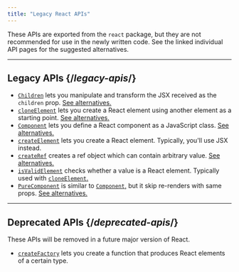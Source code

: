 ```yaml
---
title: "Legacy React APIs"
---
```


<Intro>

These APIs are exported from the `react` package, but they are not recommended for use in the newly written code. See the linked individual API pages for the suggested alternatives.

</Intro>

---

## Legacy APIs {/*legacy-apis*/}

* [`Children`](/reference/react/Children) lets you manipulate and transform the JSX received as the `children` prop. [See alternatives.](/reference/react/Children#alternatives)
* [`cloneElement`](/reference/react/cloneElement) lets you create a React element using another element as a starting point. [See alternatives.](/reference/react/cloneElement#alternatives)
* [`Component`](/reference/react/Component) lets you define a React component as a JavaScript class. [See alternatives.](/reference/react/Component#alternatives)
* [`createElement`](/reference/react/createElement) lets you create a React element. Typically, you'll use JSX instead.
* [`createRef`](/reference/react/createRef) creates a ref object which can contain arbitrary value. [See alternatives.](/reference/react/createRef#alternatives)
* [`isValidElement`](/reference/react/isValidElement) checks whether a value is a React element. Typically used with [`cloneElement`.](/reference/react/cloneElement)
* [`PureComponent`](/reference/react/PureComponent) is similar to [`Component`,](/reference/react/Component) but it skip re-renders with same props. [See alternatives.](/reference/react/PureComponent#alternatives)


---

## Deprecated APIs {/*deprecated-apis*/}

<Deprecated>

These APIs will be removed in a future major version of React.

</Deprecated>

* [`createFactory`](/reference/react/createFactory) lets you create a function that produces React elements of a certain type.